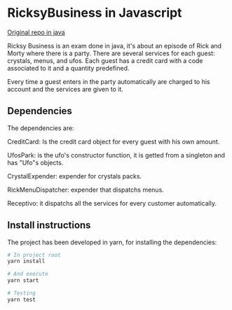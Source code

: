 # RicksyBusiness in Javascript

[Original repo in java](https://github.com/jsamosfbmoll/ExamenRicksyBusiness)

Ricksy Business is an exam done in java, it's about an episode of Rick and Morty where there is a party. There are several services for each guest: crystals, menus, and ufos. Each guest has a credit card with a code associated to it and a quantity predefined.

Every time a guest enters in the party automatically are charged to his account and the services are given to it.

## Dependencies

The dependencies are:

CreditCard: Is the credit card object for every guest with his own amount.

UfosPark: is the ufo's constructor function, it is getted from a singleton and has "Ufo"s objects.

CrystalExpender: expender for crystals packs.

RickMenuDispatcher: expender that dispatchs menus.

Receptivo: it dispatchs all the services for every customer automatically.

## Install instructions

The project has been developed in yarn, for installing the dependencies:

```bash
# In project root
yarn install

# And execute
yarn start

# Testing
yarn test
```